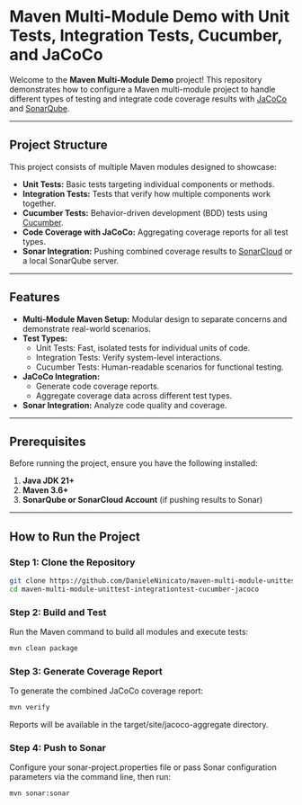 # Maven Multi-Module Demo with Unit Tests, Integration Tests, Cucumber, and JaCoCo

Welcome to the **Maven Multi-Module Demo** project! This repository demonstrates how to configure a Maven multi-module project to handle different types of testing and integrate code coverage results with [JaCoCo](https://www.jacoco.org/) and [SonarQube](https://www.sonarqube.org/).

---

## Project Structure

This project consists of multiple Maven modules designed to showcase:

- **Unit Tests:** Basic tests targeting individual components or methods.
- **Integration Tests:** Tests that verify how multiple components work together.
- **Cucumber Tests:** Behavior-driven development (BDD) tests using [Cucumber](https://cucumber.io/).
- **Code Coverage with JaCoCo:** Aggregating coverage reports for all test types.
- **Sonar Integration:** Pushing combined coverage results to [SonarCloud](https://sonarcloud.io/) or a local SonarQube server.

---

## Features

- **Multi-Module Maven Setup:** Modular design to separate concerns and demonstrate real-world scenarios.
- **Test Types:**
  - Unit Tests: Fast, isolated tests for individual units of code.
  - Integration Tests: Verify system-level interactions.
  - Cucumber Tests: Human-readable scenarios for functional testing.
- **JaCoCo Integration:** 
  - Generate code coverage reports.
  - Aggregate coverage data across different test types.
- **Sonar Integration:** Analyze code quality and coverage.

---

## Prerequisites

Before running the project, ensure you have the following installed:

1. **Java JDK 21+**
2. **Maven 3.6+**
3. **SonarQube or SonarCloud Account** (if pushing results to Sonar)

---

## How to Run the Project

### Step 1: Clone the Repository

```bash
git clone https://github.com/DanieleNinicato/maven-multi-module-unittest-integrationtest-cucumber-jacoco.git
cd maven-multi-module-unittest-integrationtest-cucumber-jacoco
```

###  Step 2: Build and Test
Run the Maven command to build all modules and execute tests:

```bash
mvn clean package
```

### Step 3: Generate Coverage Report
To generate the combined JaCoCo coverage report:

```bash
mvn verify
```
Reports will be available in the target/site/jacoco-aggregate directory.

### Step 4: Push to Sonar
Configure your sonar-project.properties file or pass Sonar configuration parameters via the command line, then run:

```bash
mvn sonar:sonar
```

